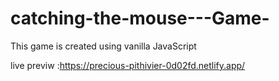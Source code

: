 # catching-the-mouse---Game-
This game is created using vanilla JavaScript

live previw :https://precious-pithivier-0d02fd.netlify.app/
